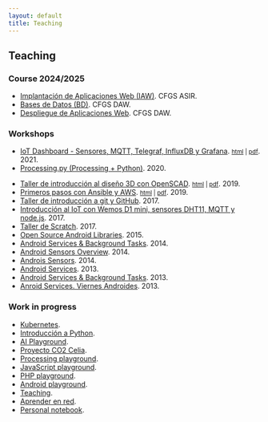 ```yaml
---
layout: default
title: Teaching
---
```


## Teaching

### Course 2024/2025

  * [Implantación de Aplicaciones Web (IAW)][1]. CFGS ASIR.
  * [Bases de Datos (BD)][2]. CFGS DAW.
  * [Despliegue de Aplicaciones Web][32]. CFGS DAW.

### Workshops

  * [IoT Dashboard - Sensores, MQTT, Telegraf, InfluxDB y Grafana][24]. <small>[html][24] | [pdf][25]</small>. 2021.
  * [Processing.py (Processing + Python)][19]. 2020.
  <!--* [Curso de introducción a Docker][17].  <small>[html][17] | [pdf][18]</small>. 2019.-->
  * [Taller de introducción al diseño 3D con OpenSCAD][13]. <small>[html][13] | [pdf][14]</small>. 2019.
  * [Primeros pasos con Ansible y AWS][15]. <small>[html][15] | [pdf][16]</small>. 2019.
  * [Taller de introducción a git y GitHub][3]. 2017.
  * [Introducción al IoT con Wemos D1 mini, sensores DHT11, MQTT y node.js][4]. 2017.
  * [Taller de Scratch][5]. 2017.
  * [Open Source Android Libraries][31]. 2015.
  * [Android Services & Background Tasks][27]. 2014.
  * [Android Sensors Overview][29]. 2014.
  * [Androis Sensors][30]. 2014.
  * [Android Services][26]. 2013.
  * [Android Services & Background Tasks][27]. 2013.
  * [Anroid Services. Viernes Androides][28]. 2013.

### Work in progress

  * [Kubernetes][23].
  * [Introducción a Python][20].
  * [AI Playground][33].
  * [Proyecto CO2 Celia][21].
  * [Processing playground][6].
  * [JavaScript playground][8].
  * [PHP playground][12].
  * [Android playground][22].
  * [Teaching][9].
  * [Aprender en red][10].
  * [Personal notebook][11].

[1]: http://josejuansanchez.org/iaw/ 
[2]: http://josejuansanchez.org/bd/
[3]: https://github.com/josejuansanchez/taller-git-github
[4]: https://github.com/josejuansanchez/iot-demo
[5]: https://github.com/josejuansanchez/scratch_workshop
[6]: http://josejuansanchez.org/processing-playground/
[7]: https://github.com/josejuansanchez/processing-playground
[8]: https://github.com/josejuansanchez/javascript-playground
[9]: https://github.com/josejuansanchez/teaching
[10]: https://github.com/josejuansanchez/aprender-en-red/wiki
[11]: https://github.com/josejuansanchez/personal-notebook
[12]: https://github.com/josejuansanchez/php-playground
[13]: https://josejuansanchez.org/taller-openscad/
[14]: https://josejuansanchez.org/taller-openscad/index.pdf
[15]: https://josejuansanchez.org/taller-ansible-aws/
[16]: https://josejuansanchez.org/taller-ansible-aws/index.pdf
[17]: https://josejuansanchez.org/curso-docker/
[18]: https://josejuansanchez.org/curso-docker/index.pdf
[19]: https://josejuansanchez.org/processing-python/
[20]: https://github.com/josejuansanchez/python
[21]: https://github.com/josejuansanchez/co2-celia
[22]: https://github.com/josejuansanchez/android-playground
[23]: https://github.com/josejuansanchez/kubernetes
[24]: http://josejuansanchez.org/iot-dashboard/
[25]: http://josejuansanchez.org/iot-dashboard/index.pdf
[26]: https://speakerdeck.com/josejuansanchez/android-services
[27]: https://speakerdeck.com/josejuansanchez/android-services-and-background-tasks
[28]: https://speakerdeck.com/josejuansanchez/viernes-androides-android-services
[29]: http://josejuansanchez.org/android-sensors-overview/
[30]: https://speakerdeck.com/josejuansanchez/android-sensors
[31]: https://speakerdeck.com/josejuansanchez/open-source-android-libraries
[32]: https://josejuansanchez.org/daw/
[33]: https://github.com/josejuansanchez/ai-playground